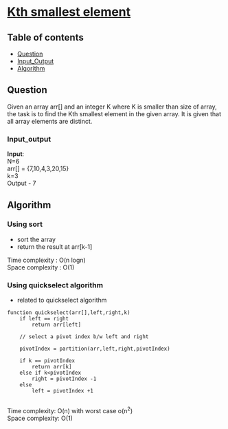 # [Kth smallest element](https://practice.geeksforgeeks.org/problems/kth-smallest-element5635/1)

## Table of contents

- [Question](#question)
- [Input_Output](#input_output)
- [Algorithm](#algorithm)

## Question
Given an array arr[] and an integer K where K is smaller than size of array, the task is to find the Kth smallest element in the given array. It is given that all array elements are distinct.


### Input_output
<strong>Input</strong>:</br>
N=6 </br>
arr[] = {7,10,4,3,20,15} </br>
k=3 </br>
Output - 7

## Algorithm

### Using sort
- sort the array
- return the result at arr[k-1]

Time complexity : O(n logn) </br>
Space complexity : O(1) 

### Using quickselect algorithm
- related to quickselect algorithm

```
function quickselect(arr[],left,right,k)
    if left == right
        return arr[left]
    
    // select a pivot index b/w left and right

    pivotIndex = partition(arr,left,right,pivotIndex)

    if k == pivotIndex
        return arr[k]
    else if k<pivotIndex
        right = pivotIndex -1
    else
        left = pivotIndex +1
        
```

Time complexity: O(n) with worst case o(n<sup>2</sup>) </br>
Space complexity: O(1)